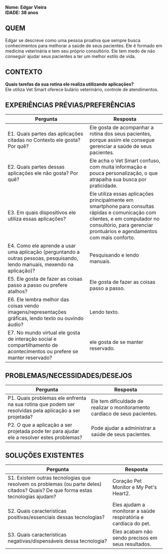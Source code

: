 **Nome: Edgar Vieira**  
**IDADE: 38 anos**
## QUEM
Edgar se descreve como uma pessoa proativa que sempre busca conhecimentos para melhorar a saúde de seus pacientes. Ele é formado em medicina veterinária e tem seu próprio consultório. Ele tem medo de não conseguir ajudar seus pacientes a ter um melhor estilo de vida.

## CONTEXTO
**Quais tarefas da sua rotina ele realiza utilizando aplicações?**  
Ele utiliza Vet Smart oferece bulário veterinário, controle de atendimentos.

## EXPERIÊNCIAS PRÉVIAS/PREFERÊNCIAS
| Pergunta | Resposta |
| -------- | -------- |
| E1. Quais partes das aplicações citadas no Contexto ele gosta? Por quê?| Ele gosta de acompanhar a rotina dos seus pacientes, porque assim ele consegue gerenciar a saúde de seus pacientes.|
| E2. Quais partes dessas aplicações ele não gosta? Por quê?| Ele acha o Vet Smart confuso, com muita informação e pouca personalização, o que atrapalha sua busca por praticidade.|
| E3. Em quais dispositivos ele utiliza essas aplicações?|Ele utiliza essas aplicações principalmente em smartphone para consultas rápidas e comunicação com clientes, e em computador no consultório, para gerenciar prontuários e agendamentos com mais conforto.|
| E4. Como ele aprende a usar uma aplicação (perguntando a outras pessoas, pesquisando, lendo manuais, mexendo na aplicação)?|Pesquisando e lendo manuais.|
| E5. Ele gosta de fazer as coisas passo a passo ou prefere atalhos? | Ele gosta de fazer as coisas passo a passo. |
| E6. Ele lembra melhor das coisas vendo imagens/representações gráficas, lendo texto ou ouvindo áudio?|Lendo texto.|
| E7. No mundo virtual ele gosta de interação social e compartilhamento de acontecimentos ou prefere se manter reservado?|ele gosta de se manter reservado.|

## PROBLEMAS/NECESSIDADES/DESEJOS
| Pergunta | Resposta |
| -------- | -------- |
| P1. Quais problemas ele enfrenta na sua rotina que podem ser resolvidas pela aplicação a ser projetada?|Ele tem dificuldade de realizar o monitoramento cardíaco de seus pacientes.|
| P2. O que a aplicação a ser projetada pode ter para ajudar ele a resolver estes problemas?|Pode ajudar a administrar a saúde de seus pacientes.|

## SOLUÇÕES EXISTENTES
| Pergunta | Resposta |
| -------- | -------- |
| S1. Existem outras tecnologias que resolvem os problemas (ou parte deles) citados? Quais? De que forma estas tecnologias ajudam?|Coração Pet Monitor e My Pet's Heart2.|
| S2. Quais características positivas/essenciais dessas tecnologias?|Eles ajudam a monitorar a saúde respiratória e cardíaca do pet.|
| S3. Quais características negativas/dispensáveis dessa tecnologia?|Eles acabam não sendo precisos em seus resultados.|
